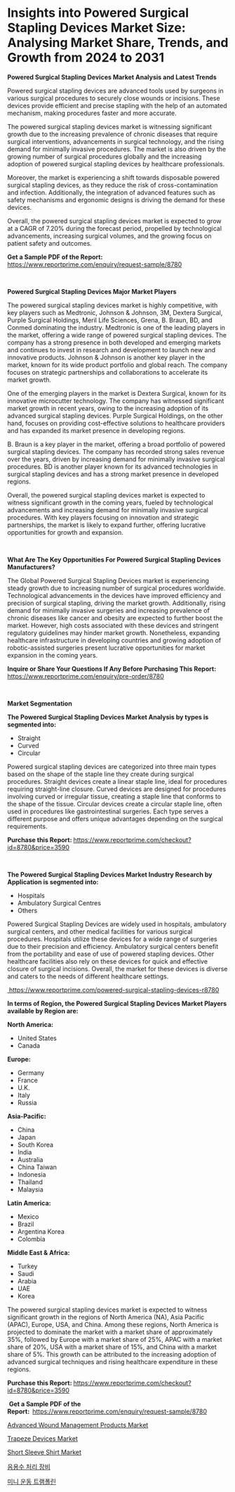 <p><h1>Insights into Powered Surgical Stapling Devices Market Size: Analysing Market Share, Trends, and Growth from 2024 to 2031</h1></p><p><strong>Powered Surgical Stapling Devices Market Analysis and Latest Trends</strong></p>
<p><p>Powered surgical stapling devices are advanced tools used by surgeons in various surgical procedures to securely close wounds or incisions. These devices provide efficient and precise stapling with the help of an automated mechanism, making procedures faster and more accurate.</p><p>The powered surgical stapling devices market is witnessing significant growth due to the increasing prevalence of chronic diseases that require surgical interventions, advancements in surgical technology, and the rising demand for minimally invasive procedures. The market is also driven by the growing number of surgical procedures globally and the increasing adoption of powered surgical stapling devices by healthcare professionals.</p><p>Moreover, the market is experiencing a shift towards disposable powered surgical stapling devices, as they reduce the risk of cross-contamination and infection. Additionally, the integration of advanced features such as safety mechanisms and ergonomic designs is driving the demand for these devices.</p><p>Overall, the powered surgical stapling devices market is expected to grow at a CAGR of 7.20% during the forecast period, propelled by technological advancements, increasing surgical volumes, and the growing focus on patient safety and outcomes.</p></p>
<p><strong>Get a Sample PDF of the Report:&nbsp;</strong> <a href="https://www.reportprime.com/enquiry/request-sample/8780">https://www.reportprime.com/enquiry/request-sample/8780</a></p>
<p>&nbsp;</p>
<p><strong>Powered Surgical Stapling Devices Major Market Players</strong></p>
<p><p>The powered surgical stapling devices market is highly competitive, with key players such as Medtronic, Johnson & Johnson, 3M, Dextera Surgical, Purple Surgical Holdings, Meril Life Sciences, Grena, B. Braun, BD, and Conmed dominating the industry. Medtronic is one of the leading players in the market, offering a wide range of powered surgical stapling devices. The company has a strong presence in both developed and emerging markets and continues to invest in research and development to launch new and innovative products. Johnson & Johnson is another key player in the market, known for its wide product portfolio and global reach. The company focuses on strategic partnerships and collaborations to accelerate its market growth.</p><p>One of the emerging players in the market is Dextera Surgical, known for its innovative microcutter technology. The company has witnessed significant market growth in recent years, owing to the increasing adoption of its advanced surgical stapling devices. Purple Surgical Holdings, on the other hand, focuses on providing cost-effective solutions to healthcare providers and has expanded its market presence in developing regions.</p><p>B. Braun is a key player in the market, offering a broad portfolio of powered surgical stapling devices. The company has recorded strong sales revenue over the years, driven by increasing demand for minimally invasive surgical procedures. BD is another player known for its advanced technologies in surgical stapling devices and has a strong market presence in developed regions.</p><p>Overall, the powered surgical stapling devices market is expected to witness significant growth in the coming years, fueled by technological advancements and increasing demand for minimally invasive surgical procedures. With key players focusing on innovation and strategic partnerships, the market is likely to expand further, offering lucrative opportunities for growth and expansion.</p></p>
<p>&nbsp;</p>
<p><strong>What Are The Key Opportunities For Powered Surgical Stapling Devices Manufacturers?</strong></p>
<p><p>The Global Powered Surgical Stapling Devices market is experiencing steady growth due to increasing number of surgical procedures worldwide. Technological advancements in the devices have improved efficiency and precision of surgical stapling, driving the market growth. Additionally, rising demand for minimally invasive surgeries and increasing prevalence of chronic diseases like cancer and obesity are expected to further boost the market. However, high costs associated with these devices and stringent regulatory guidelines may hinder market growth. Nonetheless, expanding healthcare infrastructure in developing countries and growing adoption of robotic-assisted surgeries present lucrative opportunities for market expansion in the coming years.</p></p>
<p><strong>Inquire or Share Your Questions If Any Before Purchasing This Report:</strong> <a href="https://www.reportprime.com/enquiry/pre-order/8780">https://www.reportprime.com/enquiry/pre-order/8780</a></p>
<p>&nbsp;</p>
<p><strong>Market Segmentation</strong></p>
<p><strong>The Powered Surgical Stapling Devices Market Analysis by types is segmented into:</strong></p>
<p><ul><li>Straight</li><li>Curved</li><li>Circular</li></ul></p>
<p><p>Powered surgical stapling devices are categorized into three main types based on the shape of the staple line they create during surgical procedures. Straight devices create a linear staple line, ideal for procedures requiring straight-line closure. Curved devices are designed for procedures involving curved or irregular tissue, creating a staple line that conforms to the shape of the tissue. Circular devices create a circular staple line, often used in procedures like gastrointestinal surgeries. Each type serves a different purpose and offers unique advantages depending on the surgical requirements.</p></p>
<p><strong>Purchase this Report:&nbsp;</strong><a href="https://www.reportprime.com/checkout?id=8780&price=3590">https://www.reportprime.com/checkout?id=8780&price=3590</a></p>
<p>&nbsp;</p>
<p><strong>The Powered Surgical Stapling Devices Market Industry Research by Application is segmented into:</strong></p>
<p><ul><li>Hospitals</li><li>Ambulatory Surgical Centres</li><li>Others</li></ul></p>
<p><p>Powered Surgical Stapling Devices are widely used in hospitals, ambulatory surgical centers, and other medical facilities for various surgical procedures. Hospitals utilize these devices for a wide range of surgeries due to their precision and efficiency. Ambulatory surgical centers benefit from the portability and ease of use of powered stapling devices. Other healthcare facilities also rely on these devices for quick and effective closure of surgical incisions. Overall, the market for these devices is diverse and caters to the needs of different healthcare settings.</p></p>
<p><a href="https://www.reportprime.com/powered-surgical-stapling-devices-r8780">&nbsp;https://www.reportprime.com/powered-surgical-stapling-devices-r8780</a></p>
<p><strong>In terms of Region, the Powered Surgical Stapling Devices Market Players available by Region are:</strong></p>
<p>
    <p> <strong> North America: </strong>
        <ul>
            <li>United States</li>
            <li>Canada</li>
        </ul>
        </p> 
    <p> <strong> Europe: </strong>
        <ul>
            <li>Germany</li>
            <li>France</li>
            <li>U.K.</li>
            <li>Italy</li>
            <li>Russia</li>
        </ul>
        </p> 
    <p> <strong> Asia-Pacific: </strong>
        <ul>
            <li>China</li>
            <li>Japan</li>
            <li>South Korea</li>
            <li>India</li>
            <li>Australia</li>
            <li>China Taiwan</li>
            <li>Indonesia</li>
            <li>Thailand</li>
            <li>Malaysia</li>
        </ul>
        </p> 
    <p> <strong> Latin America: </strong>
        <ul>
            <li>Mexico</li>
            <li>Brazil</li>
            <li>Argentina Korea</li>
            <li>Colombia</li>
        </ul>
        </p> 
    <p> <strong> Middle East & Africa: </strong>
        <ul>
            <li>Turkey</li>
            <li>Saudi</li>
            <li>Arabia</li>
            <li>UAE</li>
            <li>Korea</li>
        </ul>
    </p>
    </p>
<p><p>The powered surgical stapling devices market is expected to witness significant growth in the regions of North America (NA), Asia Pacific (APAC), Europe, USA, and China. Among these regions, North America is projected to dominate the market with a market share of approximately 35%, followed by Europe with a market share of 25%, APAC with a market share of 20%, USA with a market share of 15%, and China with a market share of 5%. This growth can be attributed to the increasing adoption of advanced surgical techniques and rising healthcare expenditure in these regions.</p></p>
<p><strong>Purchase this Report: </strong><a href="https://www.reportprime.com/checkout?id=8780&price=3590">https://www.reportprime.com/checkout?id=8780&price=3590</a></p>
<p>&nbsp;<strong>Get a Sample PDF of the Report:&nbsp;&nbsp;</strong><a href="https://www.reportprime.com/enquiry/request-sample/8780">https://www.reportprime.com/enquiry/request-sample/8780</a></p>
<p><strong></strong></p>
<p><p><a href="https://github.com/lubmix/Market-Research-Report-List-2/blob/main/advanced-wound-management-products-market.md">Advanced Wound Management Products Market</a></p><p><a href="https://github.com/joannagoyvaerts/Market-Research-Report-List-2/blob/main/trapeze-devices-market.md">Trapeze Devices Market</a></p><p><a href="https://issuu.com/reportprime-2/docs/short-sleeve-shirt-market-size-2030.pptx">Short Sleeve Shirt Market</a></p><p><a href="https://medium.com/@georgebesoiu20221/%EC%A0%95%EC%88%98-%EC%B2%98%EB%A6%AC-%EC%9E%A5%EB%B9%84-%EC%8B%9C%EC%9E%A5-2031%EB%85%84%EA%B9%8C%EC%A7%80%EC%9D%98-%EB%8F%99%ED%96%A5-%EC%98%88%EC%B8%A1-%EB%B0%8F-%EA%B2%BD%EC%9F%81-%EB%B6%84%EC%84%9D-cd063be54e7e">음용수 처리 장비</a></p><p><a href="https://medium.com/@jamar_anas/%EB%AF%B8%EB%8B%88-%EC%9A%B4%EB%8F%99-%ED%8A%B8%EB%9E%A8%ED%8F%B4%EB%A6%B0-%EC%8B%9C%EC%9E%A5-%EC%A1%B0%EC%82%AC-%EB%B3%B4%EA%B3%A0%EC%84%9C-%EA%B7%B8-%EC%97%AD%EC%82%AC-%EB%B0%8F-2024%EB%85%84%EB%B6%80%ED%84%B0-2031%EB%85%84%EA%B9%8C%EC%A7%80%EC%9D%98-%EC%98%88%EC%B8%A1-8068064eec78">미니 운동 트램폴린</a></p></p>